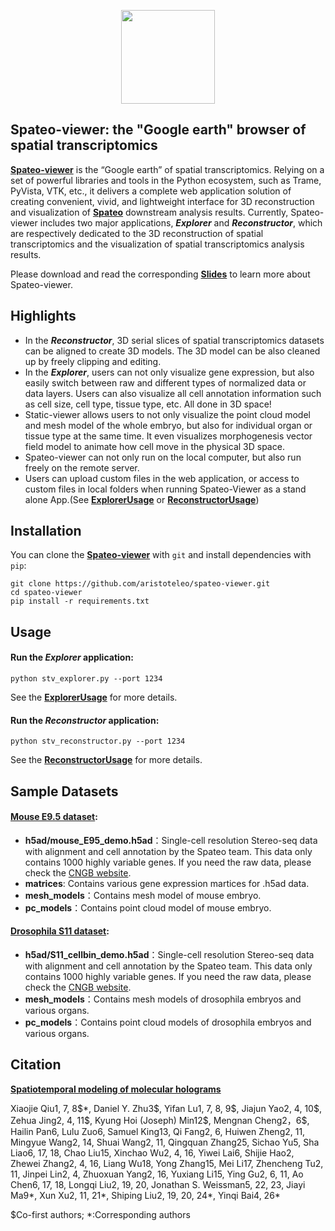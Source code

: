 <p align="center">
  <img height="150" src="https://github.com/aristoteleo/spateo-viewer/blob/main/stviewer/assets/image/spateo_logo.png" />
</p>

## Spateo-viewer: the "Google earth" browser of spatial transcriptomics

[**Spateo-viewer**](https://github.com/aristoteleo/spateo-viewer) is the “Google earth” of spatial transcriptomics. 
Relying on a set of powerful libraries and tools in the Python ecosystem, such as Trame, PyVista, VTK, etc., it delivers 
a complete web application solution of creating convenient, vivid, and lightweight interface for 3D reconstruction and 
visualization of [**Spateo**](https://github.com/aristoteleo/spateo-release) downstream analysis results. Currently, 
Spateo-viewer includes two major applications, ***Explorer*** and ***Reconstructor***, which are respectively 
dedicated to the 3D reconstruction of spatial transcriptomics and the visualization of spatial transcriptomics analysis results.

Please download and read the corresponding [**Slides**](https://github.com/aristoteleo/spateo-viewer/blob/main/usage/spateo-viewer.pdf) to learn more about Spateo-viewer.

## Highlights

* In the ***Reconstructor***, 3D serial slices of spatial transcriptomics datasets can be aligned to create 3D models. The 3D model can be also cleaned up by freely clipping and editing. 
* In the ***Explorer***, users can not only visualize gene expression, but also easily switch between raw and different types of normalized data or data layers. Users can also visualize all cell annotation information such as cell size, cell type, tissue type, etc. All done in 3D space!
* Static-viewer allows users to not only visualize the point cloud model and mesh model of the whole embryo, but also for individual organ or tissue type at the same time. It even visualizes morphogenesis vector field model to animate how cell move in the physical 3D space. 
* Spateo-viewer can not only run on the local computer, but also run freely on the remote server. 
* Users can upload custom files in the web application, or access to custom files in local folders when running Spateo-Viewer as a stand alone App.(See [**ExplorerUsage**](https://github.com/aristoteleo/spateo-viewer/blob/main/usage/ExplorerUsage.md) or [**ReconstructorUsage**](https://github.com/aristoteleo/spateo-viewer/blob/main/usage/ReconstructorUsage.md))

## Installation

You can clone the [**Spateo-viewer**](https://github.com/aristoteleo/spateo-viewer) with ``git`` and install dependencies with ``pip``:

    git clone https://github.com/aristoteleo/spateo-viewer.git
    cd spateo-viewer
    pip install -r requirements.txt

## Usage

#### Run the *Explorer* application:

    python stv_explorer.py --port 1234

See the [**ExplorerUsage**](https://github.com/aristoteleo/spateo-viewer/blob/main/usage/ExplorerUsage.md) for more details.

#### Run the *Reconstructor* application:

    python stv_reconstructor.py --port 1234

See the [**ReconstructorUsage**](https://github.com/aristoteleo/spateo-viewer/blob/main/usage/ReconstructorUsage.md) for more details.

## Sample Datasets

#### [**Mouse E9.5 dataset**](https://github.com/aristoteleo/spateo-viewer/tree/main/stviewer/assets/dataset/mouse_E95): 
- **h5ad/mouse_E95_demo.h5ad**：Single-cell resolution Stereo-seq data with alignment and cell annotation by the Spateo team. This data only contains 1000 highly variable genes. If you need the raw data, please check the [CNGB website](https://db.cngb.org/stomics/mosta/download/).
- **matrices**: Contains various gene expression martices for .h5ad data.
- **mesh_models**：Contains mesh model of mouse embryo.
- **pc_models**：Contains point cloud model of mouse embryo.

#### [**Drosophila S11 dataset**](https://github.com/aristoteleo/spateo-viewer/tree/main/stviewer/assets/dataset/drosophila_S11):
- **h5ad/S11_cellbin_demo.h5ad**：Single-cell resolution Stereo-seq data with alignment and cell annotation by the Spateo team. This data only contains 1000 highly variable genes. If you need the raw data, please check the [CNGB website](https://db.cngb.org/stomics/mosta/download/).
- **mesh_models**：Contains mesh models of drosophila embryos and various organs.
- **pc_models**：Contains point cloud models of drosophila embryos and various organs.

## Citation

[<b> Spatiotemporal modeling of molecular holograms </b>](https://www.cell.com/cell/fulltext/S0092-8674(24)01159-0)

Xiaojie Qiu1, 7, 8\$\*, Daniel Y. Zhu3\$, Yifan Lu1, 7, 8, 9\$, Jiajun Yao2, 4, 10\$, Zehua Jing2, 4, 11\$, Kyung Hoi (Joseph) Min12\$, Mengnan Cheng2，6\$, Hailin Pan6, Lulu Zuo6, Samuel King13, Qi Fang2, 6, Huiwen Zheng2, 11, Mingyue Wang2, 14, Shuai Wang2, 11, Qingquan Zhang25, Sichao Yu5, Sha Liao6, 17, 18, Chao Liu15, Xinchao Wu2, 4, 16, Yiwei Lai6, Shijie Hao2, Zhewei Zhang2, 4, 16, Liang Wu18, Yong Zhang15, Mei Li17, Zhencheng Tu2, 11, Jinpei Lin2, 4, Zhuoxuan Yang2, 16, Yuxiang Li15, Ying Gu2, 6, 11, Ao Chen6, 17, 18, Longqi Liu2, 19, 20, Jonathan S. Weissman5, 22, 23, Jiayi Ma9*, Xun Xu2, 11, 21*, Shiping Liu2, 19, 20, 24*, Yinqi Bai4, 26*

$Co-first authors; *:Corresponding authors
